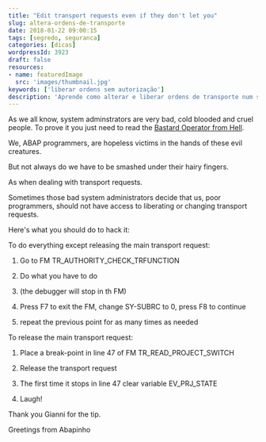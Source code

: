 ```yaml
---
title: "Edit transport requests even if they don't let you"
slug: altera-ordens-de-transporte
date: 2018-01-22 09:00:15
tags: [segredo, seguranca]
categories: [dicas]
wordpressId: 3923
draft: false
resources:
- name: featuredImage
  src: 'images/thumbnail.jpg'
keywords: ['liberar ordens sem autorização']
description: 'Aprende como alterar e liberar ordens de transporte num sistema de desenvolvimento mesmo que não tenhas permissõse para o fazer.'
---
```

As we all know, system adminstrators are very bad, cold blooded and cruel people. To prove it you just need to read the [Bastard Operator from Hell][1].

We, ABAP programmers, are hopeless victims in the hands of these evil creatures.

But not always do we have to be smashed under their hairy fingers.

<!--more-->

As when dealing with transport requests.

Sometimes those bad system administrators decide that us, poor programmers, should not have access to liberating or changing transport requests.

Here's what you should do to hack it:

To do everything except releasing the main transport request:

  1. Go to FM TR_AUTHORITY_CHECK_TRFUNCTION

  2. Do what you have to do

  3. (the debugger will stop in th FM)

  4. Press F7 to exit the FM, change SY-SUBRC to 0, press F8 to continue

  5. repeat the previous point for as many times as needed

To release the main transport request:

  1. Place a break-point in line 47 of FM TR_READ_PROJECT_SWITCH

  2. Release the transport request

  3. The first time it stops in line 47 clear variable EV_PRJ_STATE

  4. Laugh!

Thank you Gianni for the tip.

Greetings from Abapinho

   [1]: http://users.bestweb.net/~bofh/
